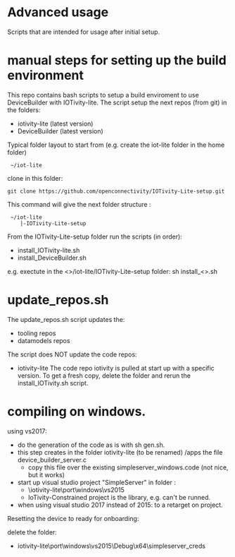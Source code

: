 # Advanced usage
Scripts that are intended for usage after initial setup.

# manual steps for setting up the build environment


This repo contains bash scripts to setup a build enviroment to use DeviceBuilder with IOTivity-lite.
The script setup the next repos (from git) in the folders:
- iotivity-lite (latest version)
- DeviceBuilder (latest version)

Typical folder layout to start from (e.g. create the iot-lite folder in the home folder)
     
     
     ~/iot-lite
     
clone in this folder:

```git clone https://github.com/openconnectivity/IOTivity-Lite-setup.git```
     
This command will give the next folder structure :
     
     ~/iot-lite
        |-IOTivity-Lite-setup 
    
From the IOTivity-Lite-setup folder run the scripts (in order):
- install_IOTivity-lite.sh
- install_DeviceBuilder.sh


e.g. exectute in the <>/iot-lite/IOTivity-Lite-setup folder: sh install_<>.sh


# update_repos.sh
The update_repos.sh script updates the: 
- tooling repos
- datamodels repos

The script does NOT update the code repos:
- iotivity-lite
The code repo iotivity is pulled at start up with a specific version.
To get a fresh copy, delete the folder and rerun the install_IOTivity.sh script.


# compiling on windows.

using vs2017:

- do the generation of the code as is with sh gen.sh.
- this step creates in the folder iotivity-lite (to be renamed) /apps the file device_builder_server.c 
    - copy this file over the existing simpleserver_windows.code (not nice, but it works)
- start up visual studio project "SimpleServer" in folder :
    - \iotivity-lite\port\windows\vs2015
    - IoTivity-Constrained project is the library, e.g. can't be runned.
- when using visual studio 2017 instead of 2015: to a retarget on project.

Resetting the device to ready for onboarding:

delete the folder:
- iotivity-lite\port\windows\vs2015\Debug\x64\simpleserver_creds